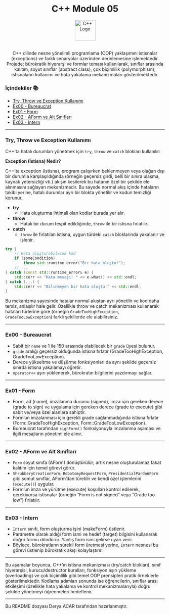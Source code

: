 <div align="center">
  <h1>C++ Module 05</h1> <img src="https://cdn-icons-png.flaticon.com/512/6132/6132222.png" alt="C++ Logo" width="65"></br></br>

</div>
<p align="center">
C++ dilinde nesne yönelimli programlama (OOP) yaklaşımını istisnalar (exceptions) ve farklı senaryolar üzerinden derinlemesine işlemektedir. Projede; bürokratik hiyerarşi ve formlar teması kullanılarak, sınıflar arasında kalıtım, soyut sınıflar (abstract class), çok biçimlilik (polymorphism), istisnaların kullanımı ve hata yakalama mekanizmaları gösterilmektedir.
</p>


### İçindekiler 📚
- [Try, Throw ve Exception Kullanımı](#try-throw-ve-exception-kullanımı)
- [Ex00 - Bureaucrat](#ex00-bureaucrat)
- [Ex01 - Form](#ex01-form)
- [Ex02 - AForm ve Alt Sınıfları](#ex02-aform-ve-alt-siniflari)
- [Ex03 - Intern](#ex03-intern)

---

<a name="try-throw-ve-exception-kullanımı"></a>
### Try, Throw ve Exception Kullanımı

C++’ta hatalı durumları yönetmek için `try`, `throw` ve `catch` blokları kullanılır:

**Exception (İstisna) Nedir?**

C++’ta exception (istisna), program çalışırken beklenmeyen veya olağan dışı bir durumla karşılaşıldığında (örneğin geçersiz girdi, belli bir sınıra ulaşma, kaynak yetersizliği vb.) akışın kesilerek bu hatanın özel bir şekilde ele alınmasını sağlayan mekanizmadır. Bu sayede normal akış içinde hataların takibi yerine, hatalı durumlar ayrı bir blokta yönetilir ve kodun temizliği korunur.

- **try**
  - Hata oluşturma ihtimali olan kodlar burada yer alır.
- **throw**
  - Hatalı bir durum tespit edildiğinde, `throw` ile bir istisna fırlatılır.
- **catch**
  - `throw` ile fırlatılan istisna, uygun türdeki `catch` bloklarında yakalanır ve işlenir.

```cpp
try {
    // Hata oluşturabilecek kod
    if (someCondition)
        throw std::runtime_error("Bir hata oluştu!");
    // ...
} catch (const std::runtime_error& e) {
    std::cerr << "Hata mesajı: " << e.what() << std::endl;
} catch (...) {
    std::cerr << "Bilinmeyen bir hata oluştu!" << std::endl;
}

```

Bu mekanizma sayesinde hatalar normal akıştan ayrı yönetilir ve kod daha temiz, anlaşılır hale gelir. Özellikle throw ve catch mekanizması kullanarak hataları türlerine göre (örneğin `GradeTooHighException`, `GradeTooLowException`) farklı şekillerde ele alabilirsiniz.

---

<a name="ex00-bureaucrat"></a>
### Ex00 - Bureaucrat

- Sabit bir `name` ve 1 ile 150 arasında olabilecek bir `grade` üyesi bulunur.
- `grade` aralığı geçersiz olduğunda istisna fırlatır (GradeTooHighException, GradeTooLowException).
- Derece yükseltme ve düşürme fonksiyonları da aynı şekilde geçersiz sınırda istisna yakalamayı öğretir.
- `operator<<` aşırı yüklenerek, bürokratın bilgilerini yazdırmayı sağlar.

---

<a name="ex01-form"></a>
### Ex01 - Form

- Form, ad (name), imzalanma durumu (signed), imza için gereken derece (grade to sign) ve uygulama için gereken derece (grade to execute) gibi sabit ve/veya özel alanlara sahiptir.
- Form’un imzalanması için gerekli grade sağlanmadığında istisna fırlatır (Form::GradeTooHighException, Form::GradeTooLowException).
- Bureaucrat tarafından `signForm()` fonksiyonuyla imzalanma aşaması ve ilgili mesajların yönetimi ele alınır.

---

<a name="ex02-aform-ve-alt-siniflari"></a>
### Ex02 - AForm ve Alt Sınıfları

- `Form` soyut sınıfa (AForm) dönüştürülür; artık nesne oluşturulamaz fakat kalıtım için temel görevi görür.
- `ShrubberyCreationForm`, `RobotomyRequestForm`, `PresidentialPardonForm` gibi somut sınıflar, AForm’dan türetilir ve kendi özel işlemlerini (`execute()`) uygular.
- Form’un imza ve yürütme (execute) koşulları kontrol edilerek, gerekiyorsa istisnalar (örneğin “Form is not signed” veya “Grade too low”) fırlatılır.

---

<a name="ex03-intern"></a>
### Ex03 - Intern

- `Intern` sınıfı, form oluşturma işini (makeForm) üstlenir.
- Parametre olarak aldığı form ismi ve hedef (target) bilgisini kullanarak doğru formu döndürür. Yanlış form ismi gelirse uyarı verir.
- Böylece, bürokratların sürekli form üretmesi yerine, `Intern` nesnesi bu görevi üstlenip bürokratik akışı kolaylaştırır.

---

Bu aşamalar boyunca, C++’ın istisna mekanizması (try/catch blokları), sınıf hiyerarşisi, kurucu/destructor kuralları, fonksiyon aşırı yükleme (overloading) ve çok biçimlilik gibi temel OOP prensipleri pratik örneklerle gösterilmektedir. Kodlama adımları sonunda ise öğrencilerin, sınıflar arası etkileşimi (özellikle hata yakalama ve kontrol mekanizmalarıyla) doğru şekilde yönetmeyi öğrenmeleri hedeflenir.

---

Bu README dosyası Derya ACAR tarafından hazırlanmıştır.
